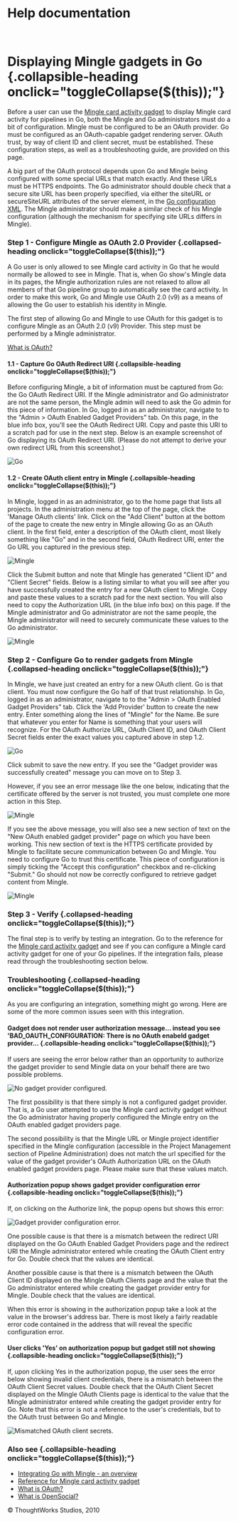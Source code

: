Help documentation
==================

 

Displaying Mingle gadgets in Go {.collapsible-heading onclick="toggleCollapse($(this));"}
===============================

Before a user can use the [Mingle card activity
gadget](mingle_card_activity_gadget.html) to display Mingle card
activity for pipelines in Go, both the Mingle and Go administrators must
do a bit of configuration. Mingle must be configured to be an OAuth
provider. Go must be configured as an OAuth-capable gadget rendering
server. OAuth trust, by way of client ID and client secret, must be
established. These configuration steps, as well as a troubleshooting
guide, are provided on this page.

A big part of the OAuth protocol depends upon Go and Mingle being
configured with some special URLs that match exactly. And these URLs
must be HTTPS endpoints. The Go administrator should double check that a
secure site URL has been properly specified, via either the siteURL or
secureSiteURL attributes of the server element, in the [Go configuration
XML](../installation/configuring_server_details.html#configure_site_url). The Mingle
administrator should make a similar check of his Mingle configuration
(although the mechanism for specifying site URLs differs in Mingle).

### Step 1 - Configure Mingle as OAuth 2.0 Provider {.collapsed-heading onclick="toggleCollapse($(this));"}

A Go user is only allowed to see Mingle card activity in Go that he
would normally be allowed to see in Mingle. That is, when Go show's
Mingle data in its pages, the Mingle authorization rules are not relaxed
to allow all members of that Go pipeline group to automatically see the
card activity. In order to make this work, Go and Mingle use OAuth 2.0
(v9) as a means of allowing the Go user to establish his identity in
Mingle.

The first step of allowing Go and Mingle to use OAuth for this gadget is
to configure Mingle as an OAuth 2.0 (v9) Provider. This step must be
performed by a Mingle administrator.

[What is OAuth?](what_is_oauth.html)

#### 1.1 - Capture Go OAuth Redirect URI {.collapsible-heading onclick="toggleCollapse($(this));"}

Before configuring Mingle, a bit of information must be captured from
Go: the Go OAuth Redirect URI. If the Mingle administrator and Go
administrator are not the same person, the Mingle admin will need to ask
the Go admin for this piece of information. In Go, logged in as an
administrator, navigate to to the "Admin \> OAuth Enabled Gadget
Providers" tab. On this page, in the blue info box, you'll see the OAuth
Redirect URI. Copy and paste this URI to a scratch pad for use in the
next step. Below is an example screenshot of Go displaying its OAuth
Redirect URI. (Please do not attempt to derive your own redirect URL
from this screenshot.)

![Go](../resources/images/cruise/go_oauth_redirect_uri.png)

#### 1.2 - Create OAuth client entry in Mingle {.collapsible-heading onclick="toggleCollapse($(this));"}

In Mingle, logged in as an administrator, go to the home page that lists
all projects. In the administration menu at the top of the page, click
the 'Manage OAuth clients' link. Click on the "Add Client" button at the
bottom of the page to create the new entry in Mingle allowing Go as an
OAuth client. In the first field, enter a description of the OAuth
client, most likely something like "Go" and in the second field, OAuth
Redirect URI, enter the Go URL you captured in the previous step.

![Mingle](../resources/images/cruise/mingle_enter_new_oauth_client_info.png)

Click the Submit button and note that Mingle has generated "Client ID"
and "Client Secret" fields. Below is a listing similar to what you will
see after you have successfully created the entry for a new OAuth client
to Mingle. Copy and paste these values to a scratch pad for the next
section. You will also need to copy the Authorization URL (in the blue
info box) on this page. If the Mingle administrator and Go administrator
are not the same people, the Mingle administrator will need to securely
communicate these values to the Go administrator.

![Mingle](../resources/images/cruise/mingle_oauth_client_listing.png)

### Step 2 - Configure Go to render gadgets from Mingle {.collapsed-heading onclick="toggleCollapse($(this));"}

In Mingle, we have just created an entry for a new OAuth client. Go is
that client. You must now configure the Go half of that trust
relationship. In Go, logged in as an administrator, navigate to to the
"Admin \> OAuth Enabled Gadget Providers" tab. Click the 'Add Provider'
button to create the new entry. Enter something along the lines of
"Mingle" for the Name. Be sure that whatever you enter for Name is
something that your users will recognize. For the OAuth Authorize URL,
OAuth Client ID, and OAuth Client Secret fields enter the exact values
you captured above in step 1.2.

![Go](../resources/images/cruise/go_create_new_oauth_gadget_provider.png)

Click submit to save the new entry. If you see the "Gadget provider was
successfully created" message you can move on to Step 3.

However, if you see an error message like the one below, indicating that
the certificate offered by the server is not trusted, you must complete
one more action in this Step.

![Mingle](../resources/images/cruise/oauth_provider_cert_not_trusted_error.png)

If you see the above message, you will also see a new section of text on
the "New OAuth enabled gadget provider" page on which you have been
working. This new section of text is the HTTPS certificate provided by
Mingle to facilitate secure communication between Go and Mingle. You
need to configure Go to trust this certificate. This piece of
configuration is simply ticking the "Accept this configuration" checkbox
and re-clicking "Submit." Go should not now be correctly configured to
retrieve gadget content from Mingle.

![Mingle](../resources/images/cruise/oauth_provider_accept_cert_partial.png)

### Step 3 - Verify {.collapsed-heading onclick="toggleCollapse($(this));"}

The final step is to verify by testing an integration. Go to the
reference for the [Mingle card activity
gadget](mingle_card_activity_gadget.html) and see if you can configure a
Mingle card activity gadget for one of your Go pipelines. If the
integration fails, please read through the troubleshooting section
below.

### Troubleshooting {.collapsed-heading onclick="toggleCollapse($(this));"}

As you are configuring an integration, something might go wrong. Here
are some of the more common issues seen with this integration.

#### Gadget does not render user authorization message... instead you see 'BAD\_OAUTH\_CONFIGURATION: There is no OAuth enabeld gadget provider... {.collapsible-heading onclick="toggleCollapse($(this));"}

If users are seeing the error below rather than an opportunity to
authorize the gadget provider to send Mingle data on your behalf there
are two possible problems.

![No gadget provider
configured.](../resources/images/cruise/gadget_provider_not_configured.png)

The first possibility is that there simply is not a configured gadget
provider. That is, a Go user attempted to use the Mingle card activity
gadget without the Go administrator having properly configured the
Mingle entry on the OAuth enabled gadget providers page.

The second possibility is that the Mingle URL or Mingle project
identifier specified in the Mingle configuration (accessible in the
Project Management section of Pipeline Administration) does not match
the url specified for the value of the gadget provider's OAuth
Authorization URL on the OAuth enabled gadget providers page. Please
make sure that these values match.

#### Authorization popup shows gadget provider configuration error {.collapsible-heading onclick="toggleCollapse($(this));"}

If, on clicking on the Authorize link, the popup opens but shows this
error:

![Gadget provider configuration
error.](../resources/images/cruise/gadget_provider_configuration_error.png)

One possible cause is that there is a mismatch between the redirect URI
displayed on the Go OAuth Enabled Gadget Providers page and the redirect
URI the Mingle administrator entered while creating the OAuth Client
entry for Go. Double check that the values are identical.

Another possible cause is that there is a mismatch between the OAuth
Client ID displayed on the Mingle OAuth Clients page and the value that
the Go administrator entered while creating the gadget provider entry
for Mingle. Double check that the values are identical.

When this error is showing in the authorization popup take a look at the
value in the browser's address bar. There is most likely a fairly
readable error code contained in the address that will reveal the
specific configuration error.

#### User clicks 'Yes' on authorization popup but gadget still not showing {.collapsible-heading onclick="toggleCollapse($(this));"}

If, upon clicking Yes in the authorization popup, the user sees the
error below showing invalid client credentials, there is a mismatch
between the OAuth Client Secret values. Double check that the OAuth
Client Secret displayed on the Mingle OAuth Clients page is identical to
the value that the Mingle administrator entered while creating the
gadget provider entry for Go. Note that this error is not a reference to
the user's credentials, but to the OAuth trust between Go and Mingle.

![Mismatched OAuth client
secrets.](../resources/images/cruise/mismatched_client_secret_error.png)

### Also see {.collapsible-heading onclick="toggleCollapse($(this));"}

-   [Integrating Go with Mingle - an overview](mingle_integration.html)
-   [Reference for Mingle card activity
    gadget](mingle_card_activity_gadget.html)
-   [What is OAuth?](what_is_oauth.html)
-   [What is OpenSocial?](what_is_opensocial.html)





© ThoughtWorks Studios, 2010

